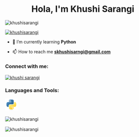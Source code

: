 <h1 align="center">Hola, I'm Khushi Sarangi</h1>
<p align="left"> <img src="https://komarev.com/ghpvc/?username=khushisarangi&label=Profile%20views&color=0e75b6&style=flat" alt="khushisarangi" /> </p>

<p align="left"> <a href="https://github.com/ryo-ma/github-profile-trophy"><img src="https://github-profile-trophy.vercel.app/?username=khushisarangi" alt="khushisarangi" /></a> </p>

- 🌱 I’m currently learning **Python**

- 📫 How to reach me **skhushisarngi@gmail.com**

<h3 align="left">Connect with me:</h3>
<p align="left">
<a href="https://linkedin.com/in/khushi sarangi" target="blank"><img align="center" src="https://raw.githubusercontent.com/rahuldkjain/github-profile-readme-generator/master/src/images/icons/Social/linked-in-alt.svg" alt="khushi sarangi" height="30" width="40" /></a>
</p>

<h3 align="left">Languages and Tools:</h3>
<p align="left"> <a href="https://www.python.org" target="_blank" rel="noreferrer"> <img src="https://raw.githubusercontent.com/devicons/devicon/master/icons/python/python-original.svg" alt="python" width="40" height="40"/> </a> </p>

<p><img align="center" src="https://github-readme-stats.vercel.app/api/top-langs?username=khushisarangi&show_icons=true&locale=en&layout=compact" alt="khushisarangi" /></p>

<p><img align="center" src="https://github-readme-streak-stats.herokuapp.com/?user=khushisarangi&" alt="khushisarangi" /></p>
